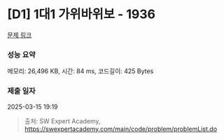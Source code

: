 # [D1] 1대1 가위바위보 - 1936 

[문제 링크](https://swexpertacademy.com/main/code/problem/problemDetail.do?contestProbId=AV5PjKXKALcDFAUq) 

### 성능 요약

메모리: 26,496 KB, 시간: 84 ms, 코드길이: 425 Bytes

### 제출 일자

2025-03-15 19:19



> 출처: SW Expert Academy, https://swexpertacademy.com/main/code/problem/problemList.do